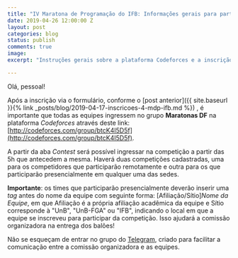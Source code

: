 ```yaml
---
title: "IV Maratona de Programação do IFB: Informações gerais para participantes"
date: 2019-04-26 12:00:00 Z
layout: post
categories: blog
status: publish
comments: true
image:
excerpt: "Instruções gerais sobre a plataforma Codeforces e a inscrição no evento."

---
```


Olá, pessoal!

Após a inscrição via o formulário, conforme o [post anterior]({{ site.baseurl }}{% link _posts/blog/2019-04-17-inscricoes-4-mdp-ifb.md %}) , é importante que todas as equipes ingressem no grupo **Maratonas DF** na plataforma *Codeforces* através deste link: [http://codeforces.com/group/btcK4I5D5f](http://codeforces.com/group/btcK4I5D5f).

A partir da aba *Contest* será possível ingressar na competição a partir das 5h que antecedem a mesma. Haverá duas competições cadastradas, uma para os competidores que participarão remotamente e outra para os que participarão presencialmente em qualquer uma das sedes.

**Importante**: os times que participarão presencialmente deverão inserir uma *tag* antes do nome da equipe com seguinte forma: [Afiliação/Sítio]*Nome da Equipe*, em que Afiliação é a própria afiliação acadêmica da equipe e Sítio corresponde à "UnB", "UnB-FGA" ou "IFB", indicando o local em que a equipe se inscreveu para participar da competição. Isso ajudará a comissão organizadora na entrega dos balões!

Não se esqueçam de entrar no grupo do [Telegram](https://t.me/joinchat/Hiz8ExAi5vqVnW-C3mHM_Q),  criado para facilitar a comunicação entre a comissão organizadora e as  equipes.
